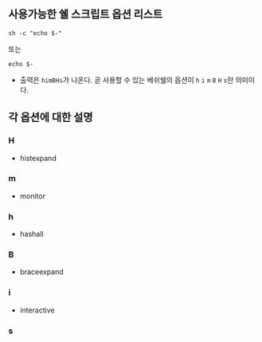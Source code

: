 ## 사용가능한 쉘 스크립트 옵션 리스트
```
sh -c "echo $-"
```
또는
```
echo $-
```
- 출력은 `himBHs`가 나온다. 곧 사용할 수 있는 베쉬쉘의 옵션이 `h` `i` `m` `B` `H` `s`란 의미이다.

## 각 옵션에 대한 설명
### H 
- histexpand

### m 
- monitor

### h 
- hashall

### B 
- braceexpand

### i 
- interactive

### s
